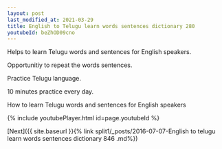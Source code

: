```yaml
---
layout: post
last_modified_at: 2021-03-29
title: English to Telugu learn words sentences dictionary 280 
youtubeId: beZhOD09cno
---
```

 
 
Helps to learn Telugu words and sentences for English speakers.

Opportunitiy to repeat the words sentences. 

Practice Telugu language. 
 
10 minutes practice every day. 
 
How to learn Telugu words and sentences for English speakers 
 
{% include youtubePlayer.html id=page.youtubeId %}
 
 
[Next]({{ site.baseurl }}{% link  split1/_posts/2016-07-07-English to telugu learn words sentences dictionary 846 .md%})
 
